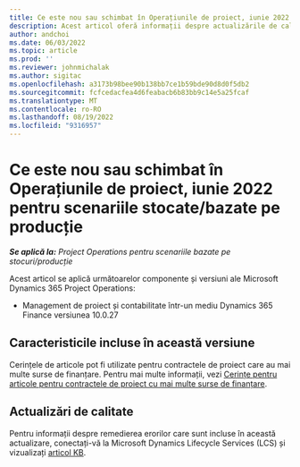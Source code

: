 ```yaml
---
title: Ce este nou sau schimbat în Operațiunile de proiect, iunie 2022 pentru scenariile stocate/bazate pe producție
description: Acest articol oferă informații despre actualizările de calitate care sunt disponibile în versiunea din iunie 2022 a Project Operations pentru scenariile stocate/bazate pe producție.
author: andchoi
ms.date: 06/03/2022
ms.topic: article
ms.prod: ''
ms.reviewer: johnmichalak
ms.author: sigitac
ms.openlocfilehash: a3173b98bee90b138bb7ce1b59bde90d8d0f5db2
ms.sourcegitcommit: fcfcedacfea4d6feabacb6b83bb9c14e5a25fcaf
ms.translationtype: MT
ms.contentlocale: ro-RO
ms.lasthandoff: 08/19/2022
ms.locfileid: "9316957"
---
```

# <a name="whats-new-or-changed-in-project-operations-june-2022-for-stockedproduction-based-scenarios"></a>Ce este nou sau schimbat în Operațiunile de proiect, iunie 2022 pentru scenariile stocate/bazate pe producție

_**Se aplică la:** Project Operations pentru scenariile bazate pe stocuri/producție_

Acest articol se aplică următoarelor componente și versiuni ale Microsoft Dynamics 365 Project Operations:

- Management de proiect și contabilitate într-un mediu Dynamics 365 Finance versiunea 10.0.27

## <a name="features-included-in-this-release"></a>Caracteristicile incluse în această versiune

Cerințele de articole pot fi utilizate pentru contractele de proiect care au mai multe surse de finanțare. Pentru mai multe informații, vezi [Cerințe pentru articole pentru contractele de proiect cu mai multe surse de finanțare](../multiple-funding-sources-item-req.md).

## <a name="quality-updates"></a>Actualizări de calitate

Pentru informații despre remedierea erorilor care sunt incluse în această actualizare, conectați-vă la Microsoft Dynamics Lifecycle Services (LCS) și vizualizați [articol KB](https://fix.lcs.dynamics.com/Issue/Details?bugId=673271).
